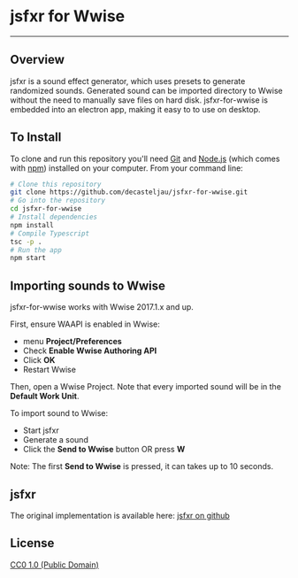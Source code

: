 # jsfxr for Wwise

****

## Overview

jsfxr is a sound effect generator, which uses presets to generate randomized sounds. Generated sound can be imported directory to Wwise without the need to manually save files on hard disk. jsfxr-for-wwise is embedded into an electron app, making it easy to to use on desktop.

## To Install

To clone and run this repository you'll need [Git](https://git-scm.com) and [Node.js](https://nodejs.org/en/download/) (which comes with [npm](http://npmjs.com)) installed on your computer. From your command line:

```bash
# Clone this repository
git clone https://github.com/decasteljau/jsfxr-for-wwise.git
# Go into the repository
cd jsfxr-for-wwise
# Install dependencies
npm install
# Compile Typescript
tsc -p .
# Run the app
npm start
```

## Importing sounds to Wwise

jsfxr-for-wwise works with Wwise 2017.1.x and up.

First, ensure WAAPI is enabled in Wwise:
 - menu **Project/Preferences**
 - Check **Enable Wwise Authoring API**
 - Click **OK**
 - Restart Wwise

Then, open a Wwise Project. Note that every imported sound will be in the **Default Work Unit**.

To import sound to Wwise:
 - Start jsfxr
 - Generate a sound
 - Click the **Send to Wwise** button OR press **W**

Note: The first **Send to Wwise** is pressed, it can takes up to 10 seconds.

## jsfxr

The original implementation is available here:
[jsfxr on github](https://github.com/grumdrig/jsfxr)

## License

[CC0 1.0 (Public Domain)](LICENSE.md)
